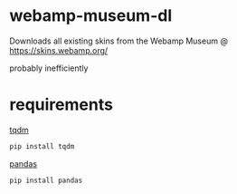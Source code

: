 # webamp-museum-dl

Downloads all existing skins from the Webamp Museum @ https://skins.webamp.org/

probably inefficiently

# requirements

[tqdm](https://github.com/tqdm/tqdm)
```bash
pip install tqdm
```
[pandas](https://github.com/pandas-dev/pandas)
```bash
pip install pandas
```
